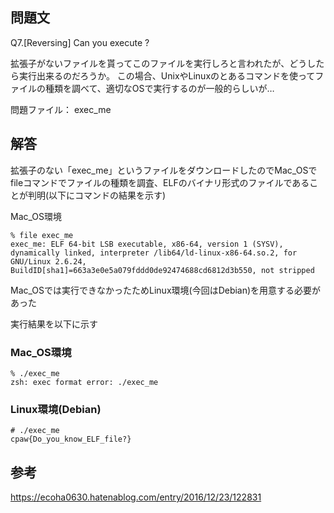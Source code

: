 ## 問題文
Q7.[Reversing] Can you execute ?

拡張子がないファイルを貰ってこのファイルを実行しろと言われたが、どうしたら実行出来るのだろうか。
この場合、UnixやLinuxのとあるコマンドを使ってファイルの種類を調べて、適切なOSで実行するのが一般的らしいが…

問題ファイル： exec_me

## 解答
拡張子のない「exec_me」というファイルをダウンロードしたのでMac_OSでfileコマンドでファイルの種類を調査、ELFのバイナリ形式のファイルであることが判明(以下にコマンドの結果を示す)

Mac_OS環境
```
% file exec_me
exec_me: ELF 64-bit LSB executable, x86-64, version 1 (SYSV), dynamically linked, interpreter /lib64/ld-linux-x86-64.so.2, for GNU/Linux 2.6.24, BuildID[sha1]=663a3e0e5a079fddd0de92474688cd6812d3b550, not stripped
```

Mac_OSでは実行できなかったためLinux環境(今回はDebian)を用意する必要があった

実行結果を以下に示す

### Mac_OS環境
```
% ./exec_me
zsh: exec format error: ./exec_me
```

### Linux環境(Debian)
```
# ./exec_me
cpaw{Do_you_know_ELF_file?}
```

## 参考
https://ecoha0630.hatenablog.com/entry/2016/12/23/122831






